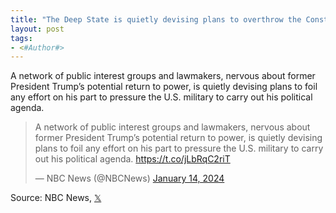 ```yaml
---
title: "The Deep State is quietly devising plans to overthrow the Constitution"
layout: post
tags:
- <#Author#>
---
```


A network of public interest groups and lawmakers, nervous about former President Trump’s potential return to power, is quietly devising plans to foil any effort on his part to pressure the U.S. military to carry out his political agenda.

<blockquote class="twitter-tweet"><p lang="en" dir="ltr">A network of public interest groups and lawmakers, nervous about former President Trump’s potential return to power, is quietly devising plans to foil any effort on his part to pressure the U.S. military to carry out his political agenda. <a href="https://t.co/jLbRqC2riT">https://t.co/jLbRqC2riT</a></p>&mdash; NBC News (@NBCNews) <a href="https://twitter.com/NBCNews/status/1746555322150400369?ref_src=twsrc%5Etfw">January 14, 2024</a></blockquote> <script async src="https://platform.twitter.com/widgets.js" charset="utf-8"></script>

Source: NBC News, [𝕏](https://x.com)
